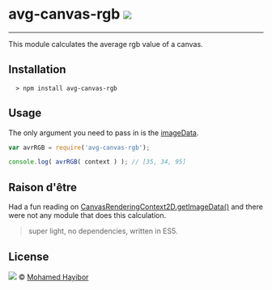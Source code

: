 # avg-canvas-rgb ![](https://img.shields.io/badge/status-stable-green.svg)
----
This module calculates the average rgb value of a canvas.

## Installation
```
  > npm install avg-canvas-rgb
```

## Usage
The only argument you need to pass in is the [imageData](https://developer.mozilla.org/en-US/docs/Web/API/CanvasRenderingContext2D/getImageData).

```js
var avrRGB = require('avg-canvas-rgb');

console.log( avrRGB( context ) ); // [35, 34, 95]
```

## Raison d'être
Had a fun reading on [CanvasRenderingContext2D.getImageData()](https://developer.mozilla.org/en-US/docs/Web/API/CanvasRenderingContext2D/getImageData) and there were not any module that does this calculation.

> super light, no dependencies, written in ES5.

## License
![](https://img.shields.io/badge/license-MIT-blue.svg) © [Mohamed Hayibor](https://github.com/mohamedhayibor)
